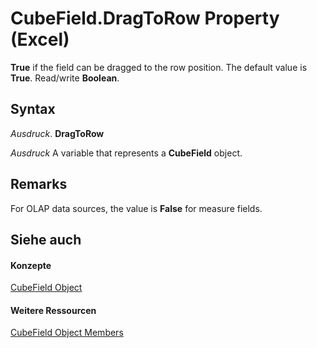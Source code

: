 
# CubeField.DragToRow Property (Excel)

 **True** if the field can be dragged to the row position. The default value is **True**. Read/write **Boolean**.


## Syntax

 _Ausdruck_. **DragToRow**

 _Ausdruck_ A variable that represents a **CubeField** object.


## Remarks

For OLAP data sources, the value is  **False** for measure fields.


## Siehe auch


#### Konzepte


[CubeField Object](6db16910-6c27-651a-c388-e54e27fe4519.md)
#### Weitere Ressourcen


[CubeField Object Members](http://msdn.microsoft.com/library/2f3cbe65-45ff-abe0-3e48-29c0d490f600%28Office.15%29.aspx)